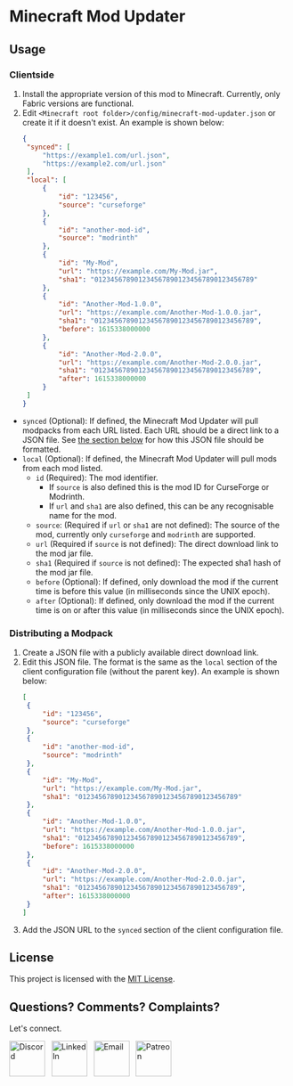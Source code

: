# Minecraft Mod Updater

## Usage

### Clientside

1. Install the appropriate version of this mod to Minecraft. Currently, only Fabric versions are functional.
1. Edit `<Minecraft root folder>/config/minecraft-mod-updater.json` or create it if it doesn't exist. An example is shown below:
   ```json
   {
   	"synced": [
   		"https://example1.com/url.json",
   		"https://example2.com/url.json"
   	],
   	"local": [
   		{
   			"id": "123456",
   			"source": "curseforge"
   		},
   		{
   			"id": "another-mod-id",
   			"source": "modrinth"
   		},
   		{
   			"id": "My-Mod",
   			"url": "https://example.com/My-Mod.jar",
   			"sha1": "0123456789012345678901234567890123456789"
   		},
   		{
   			"id": "Another-Mod-1.0.0",
   			"url": "https://example.com/Another-Mod-1.0.0.jar",
   			"sha1": "0123456789012345678901234567890123456789",
   			"before": 1615338000000
   		},
   		{
   			"id": "Another-Mod-2.0.0",
   			"url": "https://example.com/Another-Mod-2.0.0.jar",
   			"sha1": "0123456789012345678901234567890123456789",
   			"after": 1615338000000
   		}
   	]
   }
   ```

* `synced` (Optional): If defined, the Minecraft Mod Updater will pull modpacks from each URL listed. Each URL should be
  a direct link to a JSON
  file. See [the section below](#distributing-a-modpack) for how this JSON file should be formatted.
* `local` (Optional): If defined, the Minecraft Mod Updater will pull mods from each mod listed.
    * `id` (Required): The mod identifier.
        * If `source` is also defined this is the mod ID for CurseForge or Modrinth.
        * If `url` and `sha1` are also defined, this can be any recognisable name for the mod.
    * `source`: (Required if `url` or `sha1` are not defined): The source of the mod, currently only `curseforge`
      and `modrinth` are supported.
    * `url` (Required if `source` is not defined): The direct download link to the mod jar file.
    * `sha1` (Required if `source` is not defined): The expected sha1 hash of the mod jar file.
    * `before` (Optional): If defined, only download the mod if the current time is before this value (in milliseconds since the UNIX epoch).
    * `after` (Optional): If defined, only download the mod if the current time is on or after this value (in milliseconds since the UNIX epoch).

### Distributing a Modpack

1. Create a JSON file with a publicly available direct download link.
1. Edit this JSON file. The format is the same as the `local` section of the client configuration file (without the parent key). An example is shown below:
   ```json
   [
   	{
   		"id": "123456",
   		"source": "curseforge"
   	},
   	{
   		"id": "another-mod-id",
   		"source": "modrinth"
   	},
   	{
   		"id": "My-Mod",
   		"url": "https://example.com/My-Mod.jar",
   		"sha1": "0123456789012345678901234567890123456789"
   	},
   	{
   		"id": "Another-Mod-1.0.0",
   		"url": "https://example.com/Another-Mod-1.0.0.jar",
   		"sha1": "0123456789012345678901234567890123456789",
   		"before": 1615338000000
   	},
   	{
   		"id": "Another-Mod-2.0.0",
   		"url": "https://example.com/Another-Mod-2.0.0.jar",
   		"sha1": "0123456789012345678901234567890123456789",
   		"after": 1615338000000
   	}
   ]
   ```
1. Add the JSON URL to the `synced` section of the client configuration file.

## License

This project is licensed with the [MIT License](https://opensource.org/licenses/MIT).

## Questions? Comments? Complaints?

Let's connect.

<a href="https://discord.gg/PVZ2nfUaTW" target="_blank"><img src="https://github.com/jonafanho/Minecraft-Transit-Railway/blob/master/images/footer/discord.png" alt="Discord" width=64></a>
&nbsp;
<a href="https://www.linkedin.com/in/jonathanho33" target="_blank"><img src="https://github.com/jonafanho/Minecraft-Transit-Railway/blob/master/images/footer/linked_in.png" alt="LinkedIn" width=64></a>
&nbsp;
<a href="mailto:jonho.minecraft@gmail.com" target="_blank"><img src="https://github.com/jonafanho/Minecraft-Transit-Railway/blob/master/images/footer/email.png" alt="Email" width=64></a>
&nbsp;
<a href="https://www.patreon.com/minecraft_transit_railway" target="_blank"><img src="https://github.com/jonafanho/Minecraft-Transit-Railway/blob/master/images/footer/patreon.png" alt="Patreon" width=64></a>
